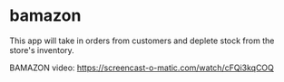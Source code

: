 # bamazon
This app will take in orders from customers and deplete stock from the store's inventory.


BAMAZON video: https://screencast-o-matic.com/watch/cFQi3kqCOQ

